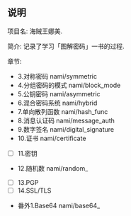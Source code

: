 ## 说明
项目名: 海贼王娜美.

简介: 记录了学习「图解密码」一书的过程.

章节:
  - 3.对称密码 nami/symmetric
  - 4.分组密码的模式 nami/block_mode
  - 5.公钥密码 nami/asymmetric
  - 6.混合密码系统 nami/hybrid
  - 7.单向散列函数 nami/hash_func
  - 8.消息认证码 nami/message_auth
  - 9.数字签名 nami/digital_signature
  - 10.证书 nami/certificate
  - [ ] 11.密钥
  - 12.随机数 nami/random_
  - [ ] 13.PGP
  - [ ] 14.SSL/TLS

  - 番外1.Base64 nami/base64_
